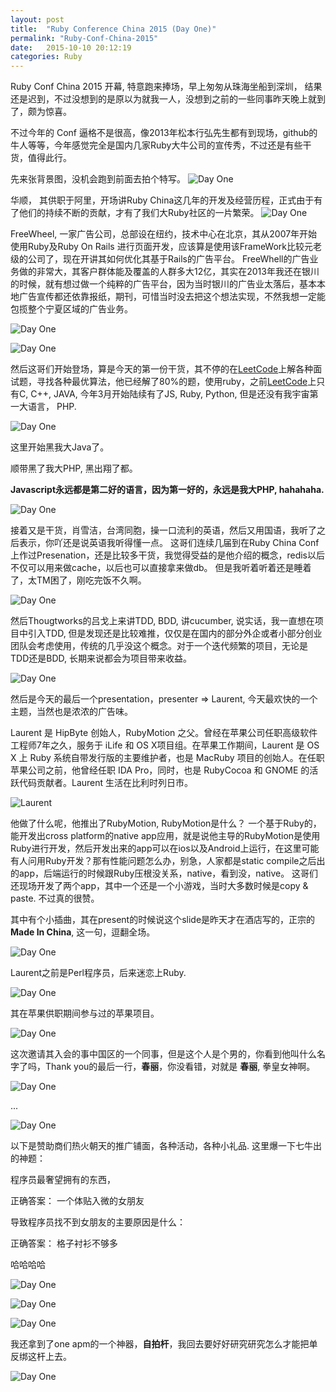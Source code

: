 ```yaml
---
layout: post
title:  "Ruby Conference China 2015 (Day One)"
permalink: "Ruby-Conf-China-2015"
date:   2015-10-10 20:12:19
categories: Ruby 
---
```



Ruby Conf China 2015 开幕, 特意跑来捧场，早上匆匆从珠海坐船到深圳， 结果还是迟到，不过没想到的是原以为就我一人，没想到之前的一些同事昨天晚上就到了，颇为惊喜。

不过今年的 Conf 逼格不是很高，像2013年松本行弘先生都有到现场，github的牛人等等，今年感觉完全是国内几家Ruby大牛公司的宣传秀，不过还是有些干货，值得此行。

先来张背景图，没机会跑到前面去拍个特写。
![Day One]({{site.baseurl}}/assets/DSC_0441.JPG)


华顺， 其供职于阿里，开场讲Ruby China这几年的开发及经营历程，正式由于有了他们的持续不断的贡献，才有了我们大Ruby社区的一片繁荣。
![Day One]({{site.baseurl}}/assets/DSC_0421.JPG)




FreeWheel, 一家广告公司，总部设在纽约，技术中心在北京，其从2007年开始使用Ruby及Ruby On Rails 进行页面开发，应该算是使用该FrameWork比较元老级的公司了，现在开讲其如何优化其基于Rails的广告平台。
FreeWhell的广告业务做的非常大，其客户群体能及覆盖的人群多大12亿，其实在2013年我还在银川的时候，就有想过做一个纯粹的广告平台，因为当时银川的广告业太落后，基本本地广告宣传都还依靠报纸，期刊，可惜当时没去把这个想法实现，不然我想一定能包揽整个宁夏区域的广告业务。

![Day One]({{site.baseurl}}/assets/DSC_0423.JPG)

![Day One]({{site.baseurl}}/assets/DSC_0425.JPG)



然后这哥们开始登场，算是今天的第一份干货，其不停的在[LeetCode](https://leetcode.com/)上解各种面试题，寻找各种最优算法，他已经解了80%的题，使用ruby，之前[LeetCode](https://leetcode.com/)上只有C, C++, JAVA, 今年3月开始陆续有了JS, Ruby, Python, 但是还没有我宇宙第一大语言， PHP.

![Day One]({{site.baseurl}}/assets/DSC_0427.JPG)

这里开始黑我大Java了。

顺带黑了我大PHP, 黑出翔了都。

**Javascript永远都是第二好的语言，因为第一好的，永远是我大PHP, hahahaha.**

![Day One]({{site.baseurl}}/assets/DSC_0428.JPG)

接着又是干货，肖雪洁，台湾同胞，操一口流利的英语，然后又用国语，我听了之后表示，你吖还是说英语我听得懂一点。
这哥们连续几届到在Ruby China Conf上作过Presenation，还是比较多干货，我觉得受益的是他介绍的概念，redis以后不仅可以用来做cache，以后也可以直接拿来做db。
但是我听着听着还是睡着了，太TM困了，刚吃完饭不久啊。

![Day One]({{site.baseurl}}/assets/DSC_0435.JPG)

然后Thougtworks的吕戈上来讲TDD, BDD, 讲cucumber, 说实话，我一直想在项目中引入TDD, 但是发现还是比较难推，仅仅是在国内的部分外企或者小部分创业团队会考虑使用，传统的几乎没这个概念。对于一个迭代频繁的项目，无论是TDD还是BDD, 长期来说都会为项目带来收益。

![Day One]({{site.baseurl}}/assets/DSC_0438.JPG)

然后是今天的最后一个presentation，presenter => Laurent, 今天最欢快的一个主题，当然也是浓浓的广告味。

Laurent 是 HipByte 创始人，RubyMotion 之父。曾经在苹果公司任职高级软件工程师7年之久，服务于 iLife 和 OS X项目组。在苹果工作期间，Laurent 是 OS X 上 Ruby 系统自带发行版的主要维护者，也是 MacRuby 项目的创始人。在任职苹果公司之前，他曾经任职 IDA Pro，同时，也是 RubyCocoa 和 GNOME 的活跃代码贡献者。Laurent 生活在比利时列日市。

![Laurent](//res.cloudinary.com/hrscywv4p/image/upload/c_limit,f_auto,h_1440,q_90,w_720/v1/188996/Laurent_Sansonetti_gch3op.png)


他做了什么呢，他推出了RubyMotion, RubyMotion是什么？ 一个基于Ruby的，能开发出cross platform的native app应用，就是说他主导的RubyMotion是使用Ruby进行开发，然后开发出来的app可以在ios以及Android上运行，在这里可能有人问用Ruby开发？那有性能问题怎么办，别急，人家都是static compile之后出的app，后端运行的时候跟Ruby压根没关系，native，看到没，native。
这哥们还现场开发了两个app，其中一个还是一个小游戏，当时大多数时候是copy & paste. 不过真的很赞。

其中有个小插曲，其在present的时候说这个slide是昨天才在酒店写的，正宗的 **Made In China**, 这一句，逗翻全场。

![Day One]({{site.baseurl}}/assets/DSC_0442.JPG)

Laurent之前是Perl程序员，后来迷恋上Ruby.

![Day One]({{site.baseurl}}/assets/DSC_0443.JPG)

其在苹果供职期间参与过的苹果项目。

![Day One]({{site.baseurl}}/assets/DSC_0445.JPG)

这次邀请其入会的事中国区的一个同事，但是这个人是个男的，你看到他叫什么名字了吗，Thank you的最后一行，**春丽**，你没看错，对就是 **春丽**, 拳皇女神啊。 

![Day One]({{site.baseurl}}/assets/DSC_0449.JPG)

...

![Day One]({{site.baseurl}}/assets/DSC_0453.JPG)


以下是赞助商们热火朝天的推广铺面，各种活动，各种小礼品.
这里爆一下七牛出的神题：

程序员最奢望拥有的东西，

正确答案： 一个体贴入微的女朋友

导致程序员找不到女朋友的主要原因是什么：

正确答案： 格子衬衫不够多

哈哈哈哈


![Day One]({{site.baseurl}}/assets/DSC_0436.JPG)

![Day One]({{site.baseurl}}/assets/DSC_0437.JPG)

![Day One]({{site.baseurl}}/assets/DSC_0422.JPG)

我还拿到了one apm的一个神器，**自拍杆**，我回去要好好研究研究怎么才能把单反绑这杆上去。

![Day One]({{site.baseurl}}/assets/IMG_0058.jpg)
